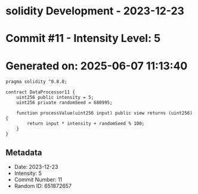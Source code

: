 ﻿# solidity Development - 2023-12-23
# Commit #11 - Intensity Level: 5
# Generated on: 2025-06-07 11:13:40
```solidity
pragma solidity ^0.8.0;

contract DataProcessor11 {
    uint256 public intensity = 5;
    uint256 private randomSeed = 680995;

    function processValue(uint256 input) public view returns (uint256) {
        return input * intensity + randomSeed % 100;
    }
}
```
## Metadata
- Date: 2023-12-23
- Intensity: 5
- Commit Number: 11
- Random ID: 651872657

